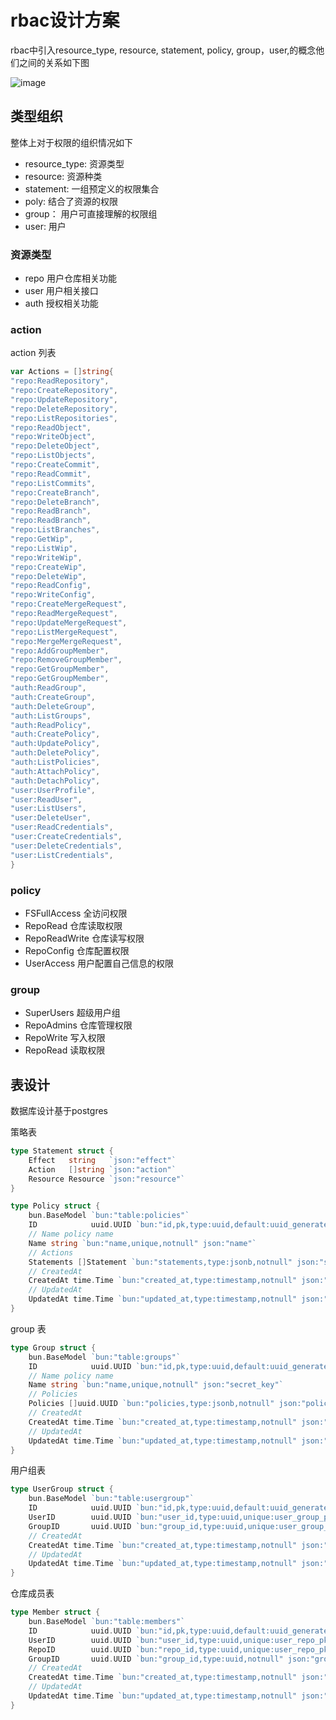 # rbac设计方案

rbac中引入resource_type, resource, statement, policy, group，user,的概念他们之间的关系如下图

![image](https://github.com/jiaozifs/jiaozifs/assets/41407352/632d8b90-25d4-423e-bcea-5114c339ddf8)

## 类型组织
整体上对于权限的组织情况如下
- resource_type: 资源类型
- resource: 资源种类
- statement: 一组预定义的权限集合
- poly: 结合了资源的权限
- group： 用户可直接理解的权限组
- user: 用户

### 资源类型

- repo 用户仓库相关功能
- user 用户相关接口
- auth 授权相关功能

### action

action 列表
```go
var Actions = []string{
"repo:ReadRepository",
"repo:CreateRepository",
"repo:UpdateRepository",
"repo:DeleteRepository",
"repo:ListRepositories",
"repo:ReadObject",
"repo:WriteObject",
"repo:DeleteObject",
"repo:ListObjects",
"repo:CreateCommit",
"repo:ReadCommit",
"repo:ListCommits",
"repo:CreateBranch",
"repo:DeleteBranch",
"repo:ReadBranch",
"repo:ReadBranch",
"repo:ListBranches",
"repo:GetWip",
"repo:ListWip",
"repo:WriteWip",
"repo:CreateWip",
"repo:DeleteWip",
"repo:ReadConfig",
"repo:WriteConfig",
"repo:CreateMergeRequest",
"repo:ReadMergeRequest",
"repo:UpdateMergeRequest",
"repo:ListMergeRequest",
"repo:MergeMergeRequest",
"repo:AddGroupMember",
"repo:RemoveGroupMember",
"repo:GetGroupMember",
"repo:GetGroupMember",
"auth:ReadGroup",
"auth:CreateGroup",
"auth:DeleteGroup",
"auth:ListGroups",
"auth:ReadPolicy",
"auth:CreatePolicy",
"auth:UpdatePolicy",
"auth:DeletePolicy",
"auth:ListPolicies",
"auth:AttachPolicy",
"auth:DetachPolicy",
"user:UserProfile",
"user:ReadUser",
"user:ListUsers",
"user:DeleteUser",
"user:ReadCredentials",
"user:CreateCredentials",
"user:DeleteCredentials",
"user:ListCredentials",
}
```

### policy

- FSFullAccess  全访问权限
- RepoRead      仓库读取权限
- RepoReadWrite 仓库读写权限
- RepoConfig    仓库配置权限
- UserAccess    用户配置自己信息的权限

### group

- SuperUsers 超级用户组
- RepoAdmins 仓库管理权限
- RepoWrite 写入权限
- RepoRead 读取权限


## 表设计
数据库设计基于postgres

策略表
```go
type Statement struct {
	Effect   string   `json:"effect"`
	Action   []string `json:"action"`
	Resource Resource `json:"resource"`
}

type Policy struct {
	bun.BaseModel `bun:"table:policies"`
	ID            uuid.UUID `bun:"id,pk,type:uuid,default:uuid_generate_v4()" json:"id"`
	// Name policy name
	Name string `bun:"name,unique,notnull" json:"name"`
	// Actions
	Statements []Statement `bun:"statements,type:jsonb,notnull" json:"statements"`
	// CreatedAt
	CreatedAt time.Time `bun:"created_at,type:timestamp,notnull" json:"created_at"`
	// UpdatedAt
	UpdatedAt time.Time `bun:"updated_at,type:timestamp,notnull" json:"updated_at"`
}
```

group 表
```go
type Group struct {
	bun.BaseModel `bun:"table:groups"`
	ID            uuid.UUID `bun:"id,pk,type:uuid,default:uuid_generate_v4()" json:"id"`
	// Name policy name
	Name string `bun:"name,unique,notnull" json:"secret_key"`
	// Policies
	Policies []uuid.UUID `bun:"policies,type:jsonb,notnull" json:"policies"`
	// CreatedAt
	CreatedAt time.Time `bun:"created_at,type:timestamp,notnull" json:"created_at"`
	// UpdatedAt
	UpdatedAt time.Time `bun:"updated_at,type:timestamp,notnull" json:"updated_at"`
}
```

用户组表
```go
type UserGroup struct {
	bun.BaseModel `bun:"table:usergroup"`
	ID            uuid.UUID `bun:"id,pk,type:uuid,default:uuid_generate_v4()" json:"id"`
	UserID        uuid.UUID `bun:"user_id,type:uuid,unique:user_group_pk,notnull" json:"user_id"`
	GroupID       uuid.UUID `bun:"group_id,type:uuid,unique:user_group_pk,notnull" json:"group_id"`
	// CreatedAt
	CreatedAt time.Time `bun:"created_at,type:timestamp,notnull" json:"created_at"`
	// UpdatedAt
	UpdatedAt time.Time `bun:"updated_at,type:timestamp,notnull" json:"updated_at"`
}
```

仓库成员表
```go
type Member struct {
	bun.BaseModel `bun:"table:members"`
	ID            uuid.UUID `bun:"id,pk,type:uuid,default:uuid_generate_v4()" json:"id"`
	UserID        uuid.UUID `bun:"user_id,type:uuid,unique:user_repo_pk,notnull" json:"user_id"`
	RepoID        uuid.UUID `bun:"repo_id,type:uuid,unique:user_repo_pk,notnull" json:"repo_id"`
	GroupID       uuid.UUID `bun:"group_id,type:uuid,notnull" json:"group_id"`
	// CreatedAt
	CreatedAt time.Time `bun:"created_at,type:timestamp,notnull" json:"created_at"`
	// UpdatedAt
	UpdatedAt time.Time `bun:"updated_at,type:timestamp,notnull" json:"updated_at"`
}
```
